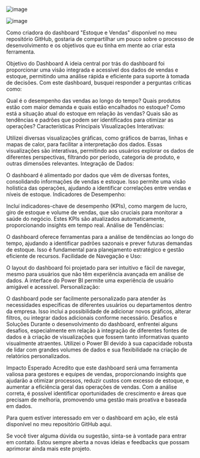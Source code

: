 ![image](https://github.com/PaulaAndriela/Projetos_Power_BI/assets/161093814/dee9f8d0-7fc9-4a88-a816-b6669be43e5f)

![image](https://github.com/PaulaAndriela/Projetos_Power_BI/assets/161093814/0b798124-8bb2-4f82-ad69-d4f0764c792a)

Como criadora do dashboard "Estoque e Vendas" disponível no meu repositório GitHub, gostaria de compartilhar um pouco sobre o processo de desenvolvimento e os objetivos que eu tinha em mente ao criar esta ferramenta.

Objetivo do Dashboard
A ideia central por trás do dashboard foi proporcionar uma visão integrada e acessível dos dados de vendas e estoque, permitindo uma análise rápida e eficiente para suporte à tomada de decisões. Com este dashboard, busquei responder a perguntas críticas como:

Qual é o desempenho das vendas ao longo do tempo?
Quais produtos estão com maior demanda e quais estão encalhados no estoque?
Como está a situação atual do estoque em relação às vendas?
Quais são as tendências e padrões que podem ser identificados para otimizar as operações?
Características Principais
Visualizações Interativas:

Utilizei diversas visualizações gráficas, como gráficos de barras, linhas e mapas de calor, para facilitar a interpretação dos dados. Essas visualizações são interativas, permitindo aos usuários explorar os dados de diferentes perspectivas, filtrando por período, categoria de produto, e outras dimensões relevantes.
Integração de Dados:

O dashboard é alimentado por dados que vêm de diversas fontes, consolidando informações de vendas e estoque. Isso permite uma visão holística das operações, ajudando a identificar correlações entre vendas e níveis de estoque.
Indicadores de Desempenho:

Incluí indicadores-chave de desempenho (KPIs), como margem de lucro, giro de estoque e volume de vendas, que são cruciais para monitorar a saúde do negócio. Estes KPIs são atualizados automaticamente, proporcionando insights em tempo real.
Análise de Tendências:

O dashboard oferece ferramentas para a análise de tendências ao longo do tempo, ajudando a identificar padrões sazonais e prever futuras demandas de estoque. Isso é fundamental para planejamento estratégico e gestão eficiente de recursos.
Facilidade de Navegação e Uso:

O layout do dashboard foi projetado para ser intuitivo e fácil de navegar, mesmo para usuários que não têm experiência avançada em análise de dados. A interface do Power BI permite uma experiência de usuário amigável e acessível.
Personalização:

O dashboard pode ser facilmente personalizado para atender às necessidades específicas de diferentes usuários ou departamentos dentro da empresa. Isso inclui a possibilidade de adicionar novos gráficos, alterar filtros, ou integrar dados adicionais conforme necessário.
Desafios e Soluções
Durante o desenvolvimento do dashboard, enfrentei alguns desafios, especialmente em relação à integração de diferentes fontes de dados e à criação de visualizações que fossem tanto informativas quanto visualmente atraentes. Utilizei o Power BI devido à sua capacidade robusta de lidar com grandes volumes de dados e sua flexibilidade na criação de relatórios personalizados.

Impacto Esperado
Acredito que este dashboard será uma ferramenta valiosa para gestores e equipes de vendas, proporcionando insights que ajudarão a otimizar processos, reduzir custos com excesso de estoque, e aumentar a eficiência geral das operações de vendas. Com a análise correta, é possível identificar oportunidades de crescimento e áreas que precisam de melhoria, promovendo uma gestão mais proativa e baseada em dados.

Para quem estiver interessado em ver o dashboard em ação, ele está disponível no meu repositório GitHub aqui.

Se você tiver alguma dúvida ou sugestão, sinta-se à vontade para entrar em contato. Estou sempre aberta a novas ideias e feedbacks que possam aprimorar ainda mais este projeto.



